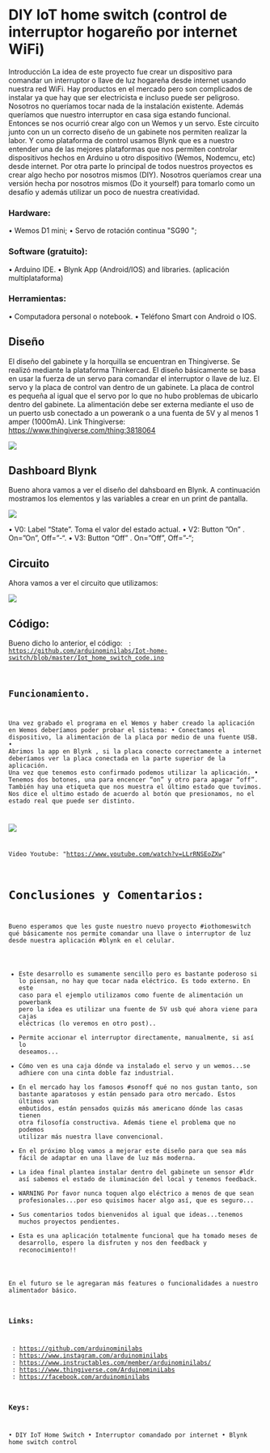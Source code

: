 # DIY IoT home switch (control de interruptor hogareño por internet WiFi)
Introducción
La idea de este proyecto fue crear un dispositivo para comandar un interruptor o llave de luz hogareña desde internet usando nuestra red WiFi. Hay productos en el mercado pero son complicados de instalar ya que hay que ser electricista e incluso puede ser peligroso. Nosotros no queríamos tocar nada de la instalación existente.
Además queríamos que nuestro interruptor en casa siga estando funcional.
Entonces se nos ocurrió crear algo con un Wemos y un servo. Este circuito junto con un un correcto diseño de un gabinete nos permiten realizar la labor.
Y como plataforma de control usamos Blynk que es a nuestro entender una de las mejores plataformas que nos permiten controlar dispositivos hechos en Arduino u otro dispositivo (Wemos, Nodemcu, etc) desde internet.
Por otra parte lo principal de todos nuestros proyectos es crear algo hecho por nosotros mismos (DIY).
Nosotros queríamos crear una versión hecha por nosotros mismos (Do it yourself) para tomarlo como un desafío y además utilizar un poco de nuestra creatividad.
 
### Hardware:
•	Wemos D1 mini;
•	Servo de rotación continua "SG90 ";

### Software (gratuito):
•	Arduino IDE.
•	Blynk App (Android/IOS) and libraries. (aplicación multiplataforma)

### Herramientas:
•	Computadora personal o notebook.
•	Teléfono Smart con Android o IOS.

## Diseño
El diseño del gabinete y la horquilla se encuentran en Thingiverse. Se realizó mediante la plataforma Thinkercad.
El diseño básicamente se basa en usar la fuerza de un servo para comandar el interruptor o llave de luz.
El servo y la placa de control van dentro de un gabinete.
La placa de control es pequeña al igual que el servo por lo que no hubo problemas de ubicarlo dentro del gabinete.
La alimentación debe ser externa mediante el uso de un puerto usb conectado a un powerank o a una fuenta de 5V y al menos 1 amper (1000mA).
Link Thingiverse: https://www.thingiverse.com/thing:3818064
 
![](https://github.com/arduinominilabs/Iot-home-switch/blob/master/Design.png)

## Dashboard Blynk 
Bueno ahora vamos a ver el diseño del dahsboard en Blynk. A continuación mostramos los elementos y las variables a crear en un print de pantalla. 
  
![](https://github.com/arduinominilabs/Iot-home-switch/blob/master/Bkynk%20Dashboard.png)
   
•	V0: Label “State”. Toma el valor del estado actual.
•	V2: Button ”On” . On=”On”, Off=”-“.
•	V3: Button “Off” . On=”Off”, Off=”-“;

## Circuito
Ahora vamos a ver el circuito que utilizamos:

![](https://github.com/arduinominilabs/Iot-home-switch/blob/master/Circuito.png)

## Código:

Bueno dicho lo anterior, el código:
<Code> : https://github.com/arduinominilabs/Iot-home-switch/blob/master/Iot_home_switch_code.ino

## Funcionamiento.
Una vez grabado el programa en el Wemos y haber creado la aplicación en Wemos deberíamos poder probar el sistema:
•	Conectamos el dispositivo, la alimentación de la placa por medio de una fuente USB.
•	Abrimos la app en Blynk , si la placa conecto correctamente a internet deberíamos ver la placa conectada en la parte superior de la aplicación. Una vez que tenemos esto confirmado podemos utilizar la aplicación.
•	Tenemos dos botones, una para encencer “on” y otro para apagar “off”. También hay una etiqueta que nos muestra el último estado que tuvimos. Nos dice el ultimo estado de acuerdo al botón que presionamos, no el estado real que puede ser distinto.

![](https://github.com/arduinominilabs/Iot-home-switch/blob/master/Installation.JPG)

Video Youtube: "https://www.youtube.com/watch?v=LLrRNSEoZXw" 

# Conclusiones y Comentarios:
Bueno esperamos que les guste nuestro nuevo proyecto #iothomeswitch qué básicamente nos permite comandar una llave o interruptor de luz desde nuestra aplicación #blynk en el celular.
- Este desarrollo es sumamente sencillo pero es bastante poderoso si lo piensan, no hay que tocar nada eléctrico. Es todo externo. En este caso para el ejemplo utilizamos como fuente de alimentación un powerbank pero la idea es utilizar una fuente de 5V usb qué ahora viene para cajas eléctricas (lo veremos en otro post)..
- Permite accionar el interruptor directamente, manualmente, si así lo deseamos...
- Cómo ven es una caja dónde va instalado el servo y un wemos...se adhiere con una cinta doble faz industrial.
- En el mercado hay los famosos #sonoff qué no nos gustan tanto, son bastante aparatosos y están pensado para otro mercado. Estos últimos van embutidos, están pensados quizás más americano dónde las casas tienen otra filosofía constructiva. Además tiene el problema que no podemos utilizar más nuestra llave convencional.
- En el próximo blog vamos a mejorar este diseño para que sea más fácil de adaptar en una llave de luz más moderna.
- La idea final plantea instalar dentro del gabinete un sensor #ldr así sabemos el estado de iluminación del local y tenemos feedback.
- WARNING Por favor nunca toquen algo eléctrico a menos de que sean profesionales...por eso quisimos hacer algo así, que es seguro...
- Sus comentarios todos bienvenidos al igual que ideas...tenemos muchos proyectos pendientes.
- Esta es una aplicación totalmente funcional que ha tomado meses de desarrollo, espero la disfruten  y nos den feedback y reconocimiento!!

En el futuro se le agregaran más features o funcionalidades a nuestro alimentador básico.

### Links:
<Github> : https://github.com/arduinominilabs 
<Instagram> : https://www.instagram.com/arduinominilabs
<Instructables> : https://www.instructables.com/member/arduinominilabs/ 
<Thingiverse> : https://www.thingiverse.com/ArduinominiLabs 
<Facebook> : https://facebook.com/arduinominilabs

### Keys: 
•	DIY IoT Home Switch
•	Interruptor comandado por internet
•	Blynk home switch control


